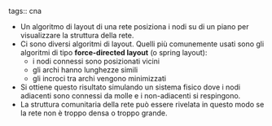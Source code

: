 tags:: cna

- Un algoritmo di layout di una rete posiziona i nodi su di un piano per visualizzare la struttura della rete.
- Ci sono diversi algoritmi di layout. Quelli più comunemente usati sono gli algoritmi di tipo **force-directed layout** (o spring layout):
	- i nodi connessi sono posizionati vicini
	- gli archi hanno lunghezze simili
	- gli incroci tra archi vengono minimizzati
- Si ottiene questo risultato simulando un sistema fisico dove i nodi adiacenti sono connessi da molle e i non-adiacenti si respingono.
- La struttura comunitaria della rete può essere rivelata in questo modo se la rete non è troppo densa o troppo grande.